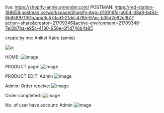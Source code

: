 live: https://shopify-annie.onrender.com/
POSTMAN: https://red-station-188658.postman.co/workspace/Shopify-App~010919fc-b604-48a9-bd84-6b658971f61b/api/3c57dad1-21dd-4765-97ac-b35d2e82e3b1?action=share&creator=21709346&active-environment=21709346-7e12b7ba-e95c-4180-956e-6f1d746b4a85


create by me: Aniket Katre (annie)

![ai](https://github.com/AniketKatre/shopifyMERN/assets/137198614/aed45dea-0c7c-484a-82f6-1938b33cda19)



HOME:
![image](https://github.com/AniketKatre/shopifyMERN/assets/137198614/b5799548-eb9f-4bbb-9997-cbce9dd8889c)

PRODUCT page:
![image](https://github.com/AniketKatre/shopifyMERN/assets/137198614/f911a5e7-8896-41fb-8132-ad562bbef771)

PRODUCT EDIT: Admin
![image](https://github.com/AniketKatre/shopifyMERN/assets/137198614/167c891e-b882-4451-b9d4-91c8e10a1a46)

Admin: Order receive:
![image](https://github.com/AniketKatre/shopifyMERN/assets/137198614/7860b36f-8380-40d6-b3a5-18f835992495)


Order completed: 
![image](https://github.com/AniketKatre/shopifyMERN/assets/137198614/b3b254fa-c72f-42d8-8d69-190221bea549)


No. of user have account: Admin
![image](https://github.com/AniketKatre/shopifyMERN/assets/137198614/0eb61f4f-94c2-4ab3-9284-82a379361ce3)

